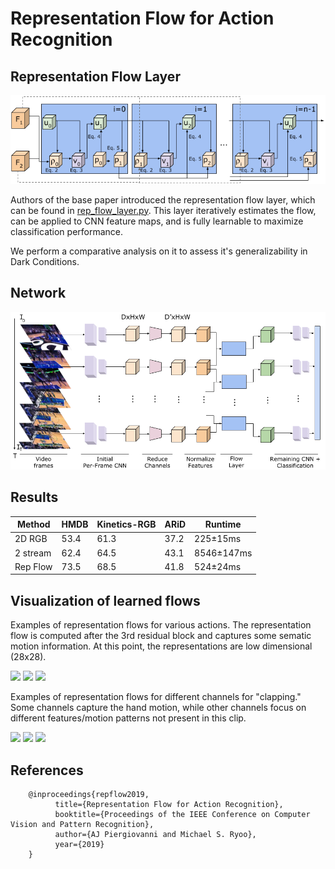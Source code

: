 # Representation Flow for Action Recognition

## Representation Flow Layer
![tsf](/examples/flow-layer.png?raw=true "repflow")

Authors of the base paper introduced the representation flow layer, which can be found in [rep_flow_layer.py](rep_flow_layer.py). This layer iteratively estimates the flow, can be applied to CNN feature maps, and is fully learnable to maximize classification performance.

We perform a comparative analysis on it to assess it's generalizability in Dark Conditions.

## Network
![model overview](/examples/flow-in-network.png?raw=true "model overview")


## Results

|  Method   | HMDB  |  Kinetics-RGB | ARiD |  Runtime   | 
| --------- | ----- | ------------- | ---- | ---------- | 
| 2D RGB    | 53.4  |      61.3     | 37.2 |  225±15ms  |
| 2 stream  | 62.4  |      64.5     | 43.1  | 8546±147ms |
| Rep Flow  | 73.5  |      68.5     | 41.8 |  524±24ms  |





## Visualization of learned flows
Examples of representation flows for various actions. The representation flow is computed after the 3rd residual block and captures some sematic motion information. At this point, the representations are low dimensional (28x28).


<img src="https://piergiaj.github.io/rep-flow-site/box_flow_c15.gif"> <img src="https://piergiaj.github.io/rep-flow-site/swing_flow_c1.gif"> <img src="https://piergiaj.github.io/rep-flow-site/handstand_flow_c21.gif">


Examples of representation flows for different channels for "clapping." Some channels capture the hand motion, while other channels focus on different features/motion patterns not present in this clip.

<img src="https://piergiaj.github.io/rep-flow-site/clap_flow_c8.gif"> <img src="https://piergiaj.github.io/rep-flow-site/clap_flow_c16.gif"> <img src="https://piergiaj.github.io/rep-flow-site/clap_flow_c21.gif">


## References
        @inproceedings{repflow2019,
              title={Representation Flow for Action Recognition},
              booktitle={Proceedings of the IEEE Conference on Computer Vision and Pattern Recognition},
              author={AJ Piergiovanni and Michael S. Ryoo},
              year={2019}
        }
